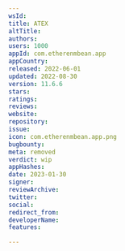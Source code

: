 ```yaml
---
wsId: 
title: ATEX
altTitle: 
authors: 
users: 1000
appId: com.etherenmbean.app
appCountry: 
released: 2022-06-01
updated: 2022-08-30
version: 11.6.6
stars: 
ratings: 
reviews: 
website: 
repository: 
issue: 
icon: com.etherenmbean.app.png
bugbounty: 
meta: removed
verdict: wip
appHashes: 
date: 2023-01-30
signer: 
reviewArchive: 
twitter: 
social: 
redirect_from: 
developerName: 
features: 

---
```


